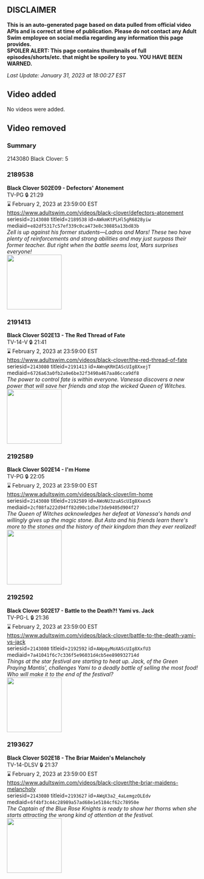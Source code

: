 ## DISCLAIMER
**This is an auto-generated page based on data pulled from official video APIs and is correct at time of publication. Please do not contact any Adult Swim employee on social media regarding any information this page provides.**  
**SPOILER ALERT: This page contains thumbnails of full episodes/shorts/etc. that might be spoilery to you. YOU HAVE BEEN WARNED.**  

_Last Update: January 31, 2023 at 18:00:27 EST_
## Video added
No videos were added.  
## Video removed
### Summary
2143080 Black Clover: 5  
### 2189538
**Black Clover S02E09 - Defectors' Atonement**  
TV-PG 🔒 21:29  
⌛ February 2, 2023 at 23:59:00 EST  
https://www.adultswim.com/videos/black-clover/defectors-atonement  
seriesid=`2143080` titleid=`2189538` id=`AWkmKtPLHl5gR6828yiw` mediaid=`e82df5317c57ef339c0ca473e8c30885a13bd83b`  
_Zell is up against his former students—Ladros and Mars! These two have plenty of reinforcements and strong abilities and may just surpass their former teacher. But right when the battle seems lost, Mars surprises everyone!_  
<a href="https://i.cdn.turner.com/adultswim/big/image-upload/thumbnails/thumb-2_image-155198923398319.jpg"><img src="https://i.cdn.turner.com/adultswim/big/image-upload/thumbnails/thumb-2_image-155198923398319.jpg" height="144px" /></a>
### 2191413
**Black Clover S02E13 - The Red Thread of Fate**  
TV-14-V 🔒 21:41  
⌛ February 2, 2023 at 23:59:00 EST  
https://www.adultswim.com/videos/black-clover/the-red-thread-of-fate  
seriesid=`2143080` titleid=`2191413` id=`AWnqKRHIAScUIg8XxejT` mediaid=`6726a63a0fb2a9e6be32f3490a467aa86cca9df8`  
_The power to control fate is within everyone. Vanessa discovers a new power that will save her friends and stop the wicked Queen of Witches._  
<a href="https://i.cdn.turner.com/adultswim/big/image-upload/thumbnails/thumb-2_image-155473094820715.jpg"><img src="https://i.cdn.turner.com/adultswim/big/image-upload/thumbnails/thumb-2_image-155473094820715.jpg" height="144px" /></a>
### 2192589
**Black Clover S02E14 - I'm Home**  
TV-PG 🔒 22:05  
⌛ February 2, 2023 at 23:59:00 EST  
https://www.adultswim.com/videos/black-clover/im-home  
seriesid=`2143080` titleid=`2192589` id=`AWoNU3zuAScUIg8Xxex5` mediaid=`2cf08fa222d94ff82d90c1dbe73de9405d904f27`  
_The Queen of Witches acknowledges her defeat at Vanessa's hands and willingly gives up the magic stone. But Asta and his friends learn there's more to the stones and the history of their kingdom than they ever realized!_  
<a href="https://i.cdn.turner.com/adultswim/big/image-upload/thumbnails/thumb-2_image-155500171568312.jpg"><img src="https://i.cdn.turner.com/adultswim/big/image-upload/thumbnails/thumb-2_image-155500171568312.jpg" height="144px" /></a>
### 2192592
**Black Clover S02E17 - Battle to the Death?! Yami vs. Jack**  
TV-PG-L 🔒 21:36  
⌛ February 2, 2023 at 23:59:00 EST  
https://www.adultswim.com/videos/black-clover/battle-to-the-death-yami-vs-jack  
seriesid=`2143080` titleid=`2192592` id=`AWpqyMoXAScUIg8XxfU3` mediaid=`7a41041f6c7c336f5e96031d4cb5ee890932714d`  
_Things at the star festival are starting to heat up. Jack, of the Green Praying Mantis', challenges Yami to a deadly battle of selling the most food! Who will make it to the end of the festival?_  
<a href="https://i.cdn.turner.com/adultswim/big/image-upload/thumbnails/thumb-2_image-15569046975049.jpg"><img src="https://i.cdn.turner.com/adultswim/big/image-upload/thumbnails/thumb-2_image-15569046975049.jpg" height="144px" /></a>
### 2193627
**Black Clover S02E18 - The Briar Maiden's Melancholy**  
TV-14-DLSV 🔒 21:37  
⌛ February 2, 2023 at 23:59:00 EST  
https://www.adultswim.com/videos/black-clover/the-briar-maidens-melancholy  
seriesid=`2143080` titleid=`2193627` id=`AWqX3a2_4aLemgzOLEdv` mediaid=`6f4bf3c44c28989a57ad68e1e5184cf62c78950e`  
_The Captain of the Blue Rose Knights is ready to show her thorns when she starts attracting the wrong kind of attention at the festival._  
<a href="https://i.cdn.turner.com/adultswim/big/image-upload/thumbnails/thumb-2_image-155751085789516.jpg"><img src="https://i.cdn.turner.com/adultswim/big/image-upload/thumbnails/thumb-2_image-155751085789516.jpg" height="144px" /></a>
